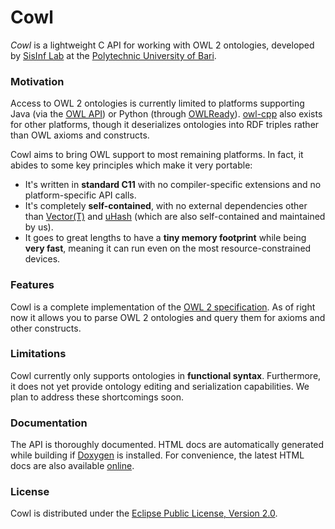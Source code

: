 # Cowl

*Cowl* is a lightweight C API for working with OWL 2 ontologies, developed by
[SisInf Lab][swot] at the [Polytechnic University of Bari][poliba].

### Motivation

Access to OWL 2 ontologies is currently limited to platforms supporting Java
(via the [OWL API][owlapi]) or Python (through [OWLReady][owlready]).
[owl-cpp][owlcpp] also exists for other platforms, though it deserializes
ontologies into RDF triples rather than OWL axioms and constructs.

Cowl aims to bring OWL support to most remaining platforms. In fact, it abides
to some key principles which make it very portable:

- It's written in **standard C11** with no compiler-specific extensions and no platform-specific
  API calls.
- It's completely **self-contained**, with no external dependencies other than
  [Vector(T)][vector] and [uHash][uhash] (which are also self-contained and maintained by us).
- It goes to great lengths to have a **tiny memory footprint** while being **very fast**,
  meaning it can run even on the most resource-constrained devices.

### Features

Cowl is a complete implementation of the [OWL 2 specification][owl2].
As of right now it allows you to parse OWL 2 ontologies and query them
for axioms and other constructs.

### Limitations

Cowl currently only supports ontologies in **functional syntax**.
Furthermore, it does not yet provide ontology editing and serialization capabilities.
We plan to address these shortcomings soon.

### Documentation

The API is thoroughly documented. HTML docs are automatically generated while building
if [Doxygen][doxygen] is installed. For convenience, the latest HTML docs
are also available [online][docs].

### License

Cowl is distributed under the [Eclipse Public License, Version 2.0][epl2].

[docs]: http://sisinflab.poliba.it/swottools/cowl
[doxygen]: http://www.doxygen.nl
[epl2]: https://www.eclipse.org/legal/epl-2.0
[owl2]: https://www.w3.org/TR/owl2-syntax
[owlapi]: https://github.com/owlcs/owlapi
[owlcpp]: http://owl-cpp.sourceforge.net
[owlready]: https://bitbucket.org/jibalamy/owlready2
[poliba]: http://www.poliba.it
[swot]: http://sisinflab.poliba.it/swottools
[uhash]: https://github.com/IvanoBilenchi/uhash
[vector]: https://github.com/IvanoBilenchi/vector_t
